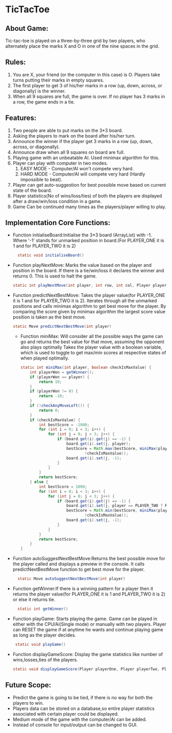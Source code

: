 # TicTacToe

## About Game:
Tic-tac-toe is played on a three-by-three grid by two players, who alternately place the marks X and O in one of the nine spaces in the grid.

## Rules:
1. You are X, your friend (or the computer in this case) is O. Players take turns putting their marks in empty squares.
2. The first player to get 3 of his/her marks in a row (up, down, across, or diagonally) is the winner.
3. When all 9 squares are full, the game is over. If no player has 3 marks in a row, the game ends in a tie. 

## Features:
1. Two people are able to put marks on the 3*3 board.
2. Asking the players to mark on the board after his/her turn.
3. Announce the winner if the player get 3 marks in a row (up, down, across, or diagonally).
4. Announce draw when all 9 squares on board are full.
5. Playing game with an unbeatable AI. Used minimax algorithm for this.
6. Player can play with computer in two modes.
   1. EASY MODE - Computer/AI won't compete very hard.
   2. HARD MODE - Computer/AI will compete very hard (Hardly impossible to beat).
7. Player can get auto-suggestion for best possible move based on current state of the board.
8. Player statistics(No of wins/loss/ties) of both the players are displayed after a draw/win/loss condition in a game.
9. Game Can be continued many times as the players/player willing to play.

## Implementation Core Functions:
- Function initialiseBoard:Initialise the 3*3 board (ArrayList) with -1. Where '-1' stands for unmarked position in board.(For
  PLAYER_ONE it is 1 and for PLAYER_TWO it is 2)
  ```java
    static void initialiseBoard()
  ```

- Function playNextMove: Marks the value based on the player and position in the board. If there is a tie/win/loss it declares the winner and returns 0. This is used to halt the game.
    ```java
    static int playNextMove(int player, int row, int col, Player playerOne, Player playerTwo, Player playerThree, boolean isPlayerTwoAi)
    ```
  
- Function predictNextBestMove: Takes the player value(for PLAYER_ONE it is 1 and for PLAYER_TWO it is 2). Iterates through all the unmarked positions
and calls minimax algorithm to get best move for the player. By comparing the score given by minimax algorithm the largest score value position is taken as the best move.
  ```java
  static Move predictNextBestMove(int player)
  ```
  - Function miniMax: Will consider all the possible ways the game can go and returns the best value for that move, assuming the opponent also plays optimally Takes the player value with a boolean variable, which is used to toggle to get max/min scores at respective states of when played optimally.
    ```java
    static int miniMax(int player, boolean checkIsMaxValue) {
        int playerWon = getWinner();
        if (playerWon == player) {
            return 10;
        }
        if (playerWon != 0) {
            return -10;
        }
        if (!checkAnyMoveLeft()) {
            return 0;
        }
        if (checkIsMaxValue) {
            int bestScore = -1000;
            for (int i = 0; i < 3; i++) {
                for (int j = 0; j < 3; j++) {
                    if (board.get(i).get(j) == -1) {
                        board.get(i).set(j, player);
                        bestScore = Math.max(bestScore, miniMax(player,
                                !checkIsMaxValue));
                        board.get(i).set(j, -1);
                    }
                }
            }
            return bestScore;
        } else {
            int bestScore = 1000;
            for (int i = 0; i < 3; i++) {
                for (int j = 0; j < 3; j++) {
                    if (board.get(i).get(j) == -1) {
                        board.get(i).set(j, player == PLAYER_TWO ? PLAYER_ONE : PLAYER_TWO);
                        bestScore = Math.min(bestScore, miniMax(player,
                                !checkIsMaxValue));
                        board.get(i).set(j, -1);
                    }
                }
            }
            return bestScore;
        }
    }
    ```
    
- Function autoSuggestNextBestMove:Returns the best possible move for the player called and displays a preview in the console. It calls predictNextBestMove function to get best move for the player.
  ```java
    static Move autoSuggestNextBestMove(int player) 
  ```
  
- Function getWinner:If there is a winning pattern for a player then it returns the player value(for PLAYER_ONE it is 1 and PLAYER_TWO it is 2) or else it returns tie.
  ```java
    static int getWinner()
  ```

- Function playGame: Starts playing the game. Game can be played in either with the CPU/Ai(Single mode) or manually with two players.
Player can RESET the game if at anytime he wants and continue playing game as long as the player decides.
   ```java
    static void playGame() 
  ```
  
- Function displayGameScore: Display the game statistics like number of wins,losses,ties of 
the players. 
  ```java
  static void displayGameScore(Player playerOne, Player playerTwo, Player playerThree, boolean isPlayerTwoAi)
  ```

## Future Scope:
- Predict the game is going to be tied, if there is no way for both the players to win.
- Players data can be stored on a database,so entire player statistics associated with certain player could be displayed.
- Medium mode of the game with the computer/Ai can be added.
- Instead of console for input/output can be changed to GUI.
